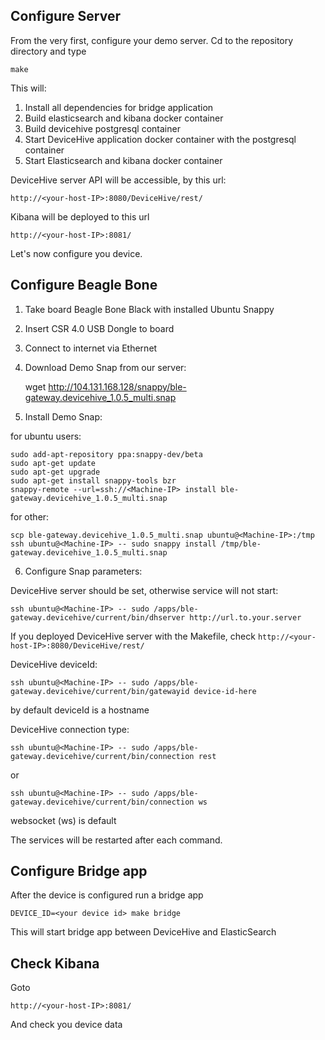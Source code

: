 Configure Server
-------

From the very first, configure your demo server. Сd to the repository directory and type

    make

This will:
    
1. Install all dependencies for bridge application
2. Build elasticsearch and kibana docker container
3. Build devicehive postgresql container
4. Start DeviceHive application docker container with the postgresql container
5. Start Elasticsearch and kibana docker container

DeviceHive server API will be accessible, by this url: 
    
    http://<your-host-IP>:8080/DeviceHive/rest/

Kibana will be deployed to this url

    http://<your-host-IP>:8081/

Let's now configure you device.

Configure Beagle Bone 
------

1.  Take board Beagle Bone Black with installed Ubuntu Snappy
2.  Insert CSR 4.0 USB Dongle to board
3.  Connect to internet via Ethernet
4.  Download Demo Snap from our server: 

    wget http://104.131.168.128/snappy/ble-gateway.devicehive_1.0.5_multi.snap

5.  Install Demo Snap:

for ubuntu users: 

    sudo add-apt-repository ppa:snappy-dev/beta
    sudo apt-get update
    sudo apt-get upgrade
    sudo apt-get install snappy-tools bzr
    snappy-remote --url=ssh://<Machine-IP> install ble-gateway.devicehive_1.0.5_multi.snap

for other:

    scp ble-gateway.devicehive_1.0.5_multi.snap ubuntu@<Machine-IP>:/tmp
    ssh ubuntu@<Machine-IP> -- sudo snappy install /tmp/ble-gateway.devicehive_1.0.5_multi.snap

6.  Configure Snap parameters:

DeviceHive server should be set, otherwise service will not start:
    
    ssh ubuntu@<Machine-IP> -- sudo /apps/ble-gateway.devicehive/current/bin/dhserver http://url.to.your.server

If you deployed DeviceHive server with the Makefile, check 
`http://<your-host-IP>:8080/DeviceHive/rest/`

DeviceHive deviceId:

    ssh ubuntu@<Machine-IP> -- sudo /apps/ble-gateway.devicehive/current/bin/gatewayid device-id-here

by default deviceId is a hostname

DeviceHive connection type:
    
    ssh ubuntu@<Machine-IP> -- sudo /apps/ble-gateway.devicehive/current/bin/connection rest

or

    ssh ubuntu@<Machine-IP> -- sudo /apps/ble-gateway.devicehive/current/bin/connection ws

websocket (ws) is default

The services will be restarted after each command.

Configure Bridge app
--------

After the device is configured run a bridge app

    DEVICE_ID=<your device id> make bridge

This will start bridge app between DeviceHive and ElasticSearch

Check Kibana
--------
Goto

    http://<your-host-IP>:8081/

And check you device data
